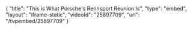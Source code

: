 {
    "title": "This is What Porsche's Rennsport Reunion Is",
    "type": "embed",
    "layout": "iframe-static",
    "videoId": "25897709",
    "url": "\/tvpembed\/25897709"
}